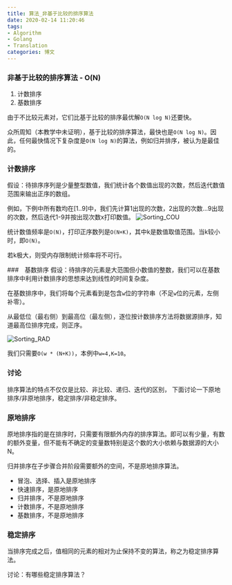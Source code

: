 ```yaml
---
title: 算法_非基于比较的排序算法
date: 2020-02-14 11:20:46
tags: 
- Algorithm
- Golang
- Translation
categories: 博文
---
```

### 非基于比较的排序算法 - O(N)
1. 计数排序
2. 基数排序

由于不比较元素对，它们比基于比较的排序最优解`O(N log N)`还要快。

众所周知（本教学中未证明），基于比较的排序算法，最快也是`O(N log N)`。因此，任何最快情况下复杂度是`O(N log N)`的算法，例如归并排序，被认为是最佳的。

### 计数排序
假设：待排序序列是少量整型数值，我们统计各个数值出现的次数，然后迭代数值范围来输出正序的数组。

例如，下例中所有数均在[1..9]中，我们先计算1出现的次数，2出现的次数...9出现的次数，然后迭代1-9并按出现次数x打印数值。
![Sorting_COU](/images/ds/Sorting_COU.gif)

统计数值频率是`O(N)`，打印正序数列是`O(N+K)`，其中k是数值取值范围。当k较小时，即`O(N)`。

若k极大，则受内存限制统计频率将不可行。


###　基数排序
假设：待排序的元素是大范围但小数值的整数，我们可以在基数排序中利用计数排序的思想来达到线性的时间复杂度。

在基数排序中，我们将每个元素看到是包含`w`位的字符串（不足`w`位的元素，左侧补零）。

从最低位（最右侧）到最高位（最左侧），逐位按计数排序方法将数据源排序，知道最高位排序完成，则正序。

![Sorting_RAD](/images/ds/Sorting_RAD.gif)

我们只需要`O(w * (N+K))`，本例中`w=4,K=10`。

### 讨论
排序算法的特点不仅仅是比较、非比较、递归、迭代的区别，
下面讨论一下原地排序/非原地排序，稳定排序/非稳定排序。

### 原地排序
原地排序指的是在排序时，只需要有限额外内存的排序算法。即可以有少量，有数的额外变量，但不能有不确定的变量数特别是这个数的大小依赖与数据源的大小N。

归并排序在子步骤合并阶段需要额外的空间，不是原地排序算法。
- 冒泡、选择、插入是原地排序
- 快速排序，是原地排序
- 归并排序，不是原地排序
- 计数排序，不是原地排序
- 基数排序，不是原地排序

### 稳定排序
当排序完成之后，值相同的元素的相对为止保持不变的算法，称之为稳定排序算法。

<!--more-->
讨论：有哪些稳定排序算法？
